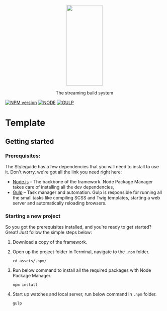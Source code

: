 <p align="center">
  <a href="https://gulpjs.com">
    <img height="257" width="114" src="https://raw.githubusercontent.com/gulpjs/artwork/master/gulp-2x.png">
  </a>
  <p align="center">The streaming build system</p>
</p>

[![NPM version][npm-image]][npm-url] [![NODE][node-image]][node-url] [![GULP][gulp-image]][gulp-url]

# Template

## Getting started

### Prerequisites:
The Styleguide has a few dependencies that you will need to install to use it. Don't worry, we're got all the link you need right here:

* [Node.js](https://nodejs.org/en/) – The backbone of the framework. Node Package Manager takes care of installing all the dev dependencies,
* [Gulp](http://gulpjs.com/) – Task manager and automation. Gulp is responsible for running all the small tasks like compiling SCSS and Twig templates, starting a web server and automatically reloading browsers.

### Starting a new project
So you got the prerequisites installed, and you're ready to get started? Great! Just follow the simple steps below:


1. Download a copy of the framework.

2. Open up the project folder in Terminal, navigate to the `.npm` folder.

    ```
    cd assets/.npm/
    ```

3. Run below command to install all the required packages with Node Package Manager.

    ```
    npm install
    ```

4. Start up watches and local server, run below command in `.npm` folder.

    ```
    gulp
    ```

[npm-url]: https://www.npmjs.com/package/gulp
[npm-image]: https://img.shields.io/npm/v/gulp.svg

[node-url]: https://github.com/nodejs/node
[node-image]: https://img.shields.io/badge/nodejs-v17.1.0-brightgreen

[gulp-url]: https://github.com/gulpjs/gulp
[gulp-image]: https://img.shields.io/badge/gulp-v4.0.2-brightgreen 